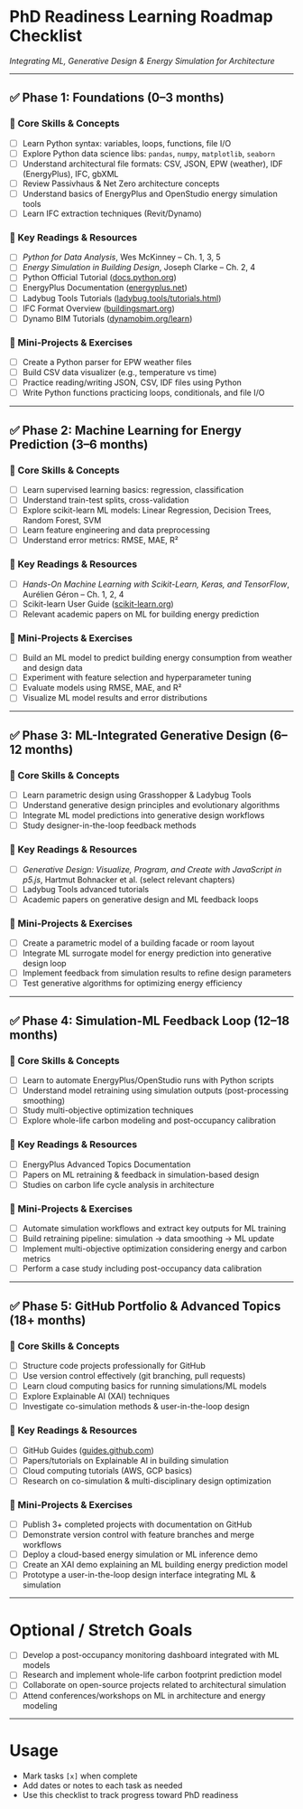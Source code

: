 # PhD Readiness Learning Roadmap Checklist  
*Integrating ML, Generative Design & Energy Simulation for Architecture*

---

## ✅ Phase 1: Foundations (0–3 months)

### 🎯 Core Skills & Concepts
- [ ] Learn Python syntax: variables, loops, functions, file I/O  
- [ ] Explore Python data science libs: `pandas`, `numpy`, `matplotlib`, `seaborn`  
- [ ] Understand architectural file formats: CSV, JSON, EPW (weather), IDF (EnergyPlus), IFC, gbXML  
- [ ] Review Passivhaus & Net Zero architecture concepts  
- [ ] Understand basics of EnergyPlus and OpenStudio energy simulation tools  
- [ ] Learn IFC extraction techniques (Revit/Dynamo)

### 📘 Key Readings & Resources
- [ ] *Python for Data Analysis*, Wes McKinney – Ch. 1, 3, 5  
- [ ] *Energy Simulation in Building Design*, Joseph Clarke – Ch. 2, 4  
- [ ] Python Official Tutorial ([docs.python.org](https://docs.python.org/3/tutorial/))  
- [ ] EnergyPlus Documentation ([energyplus.net](https://energyplus.net/documentation))  
- [ ] Ladybug Tools Tutorials ([ladybug.tools/tutorials.html](https://www.ladybug.tools/tutorials.html))  
- [ ] IFC Format Overview ([buildingsmart.org](https://technical.buildingsmart.org/standards/ifc/))  
- [ ] Dynamo BIM Tutorials ([dynamobim.org/learn](https://dynamobim.org/learn/))

### 🧪 Mini-Projects & Exercises
- [ ] Create a Python parser for EPW weather files  
- [ ] Build CSV data visualizer (e.g., temperature vs time)  
- [ ] Practice reading/writing JSON, CSV, IDF files using Python  
- [ ] Write Python functions practicing loops, conditionals, and file I/O

---

## ✅ Phase 2: Machine Learning for Energy Prediction (3–6 months)

### 🎯 Core Skills & Concepts
- [ ] Learn supervised learning basics: regression, classification  
- [ ] Understand train-test splits, cross-validation  
- [ ] Explore scikit-learn ML models: Linear Regression, Decision Trees, Random Forest, SVM  
- [ ] Learn feature engineering and data preprocessing  
- [ ] Understand error metrics: RMSE, MAE, R²

### 📘 Key Readings & Resources
- [ ] *Hands-On Machine Learning with Scikit-Learn, Keras, and TensorFlow*, Aurélien Géron – Ch. 1, 2, 4  
- [ ] Scikit-learn User Guide ([scikit-learn.org](https://scikit-learn.org/stable/user_guide.html))  
- [ ] Relevant academic papers on ML for building energy prediction

### 🧪 Mini-Projects & Exercises
- [ ] Build an ML model to predict building energy consumption from weather and design data  
- [ ] Experiment with feature selection and hyperparameter tuning  
- [ ] Evaluate models using RMSE, MAE, and R²  
- [ ] Visualize ML model results and error distributions

---

## ✅ Phase 3: ML-Integrated Generative Design (6–12 months)

### 🎯 Core Skills & Concepts
- [ ] Learn parametric design using Grasshopper & Ladybug Tools  
- [ ] Understand generative design principles and evolutionary algorithms  
- [ ] Integrate ML model predictions into generative design workflows  
- [ ] Study designer-in-the-loop feedback methods

### 📘 Key Readings & Resources
- [ ] *Generative Design: Visualize, Program, and Create with JavaScript in p5.js*, Hartmut Bohnacker et al. (select relevant chapters)  
- [ ] Ladybug Tools advanced tutorials  
- [ ] Academic papers on generative design and ML feedback loops

### 🧪 Mini-Projects & Exercises
- [ ] Create a parametric model of a building facade or room layout  
- [ ] Integrate ML surrogate model for energy prediction into generative design loop  
- [ ] Implement feedback from simulation results to refine design parameters  
- [ ] Test generative algorithms for optimizing energy efficiency

---

## ✅ Phase 4: Simulation-ML Feedback Loop (12–18 months)

### 🎯 Core Skills & Concepts
- [ ] Learn to automate EnergyPlus/OpenStudio runs with Python scripts  
- [ ] Understand model retraining using simulation outputs (post-processing smoothing)  
- [ ] Study multi-objective optimization techniques  
- [ ] Explore whole-life carbon modeling and post-occupancy calibration

### 📘 Key Readings & Resources
- [ ] EnergyPlus Advanced Topics Documentation  
- [ ] Papers on ML retraining & feedback in simulation-based design  
- [ ] Studies on carbon life cycle analysis in architecture

### 🧪 Mini-Projects & Exercises
- [ ] Automate simulation workflows and extract key outputs for ML training  
- [ ] Build retraining pipeline: simulation → data smoothing → ML update  
- [ ] Implement multi-objective optimization considering energy and carbon metrics  
- [ ] Perform a case study including post-occupancy data calibration

---

## ✅ Phase 5: GitHub Portfolio & Advanced Topics (18+ months)

### 🎯 Core Skills & Concepts
- [ ] Structure code projects professionally for GitHub  
- [ ] Use version control effectively (git branching, pull requests)  
- [ ] Learn cloud computing basics for running simulations/ML models  
- [ ] Explore Explainable AI (XAI) techniques  
- [ ] Investigate co-simulation methods & user-in-the-loop design

### 📘 Key Readings & Resources
- [ ] GitHub Guides ([guides.github.com](https://guides.github.com/))  
- [ ] Papers/tutorials on Explainable AI in building simulation  
- [ ] Cloud computing tutorials (AWS, GCP basics)  
- [ ] Research on co-simulation & multi-disciplinary design optimization

### 🧪 Mini-Projects & Exercises
- [ ] Publish 3+ completed projects with documentation on GitHub  
- [ ] Demonstrate version control with feature branches and merge workflows  
- [ ] Deploy a cloud-based energy simulation or ML inference demo  
- [ ] Create an XAI demo explaining an ML building energy prediction model  
- [ ] Prototype a user-in-the-loop design interface integrating ML & simulation

---

# Optional / Stretch Goals
- [ ] Develop a post-occupancy monitoring dashboard integrated with ML models  
- [ ] Research and implement whole-life carbon footprint prediction model  
- [ ] Collaborate on open-source projects related to architectural simulation  
- [ ] Attend conferences/workshops on ML in architecture and energy modeling

---

# Usage

- Mark tasks `[x]` when complete  
- Add dates or notes to each task as needed  
- Use this checklist to track progress toward PhD readiness  
